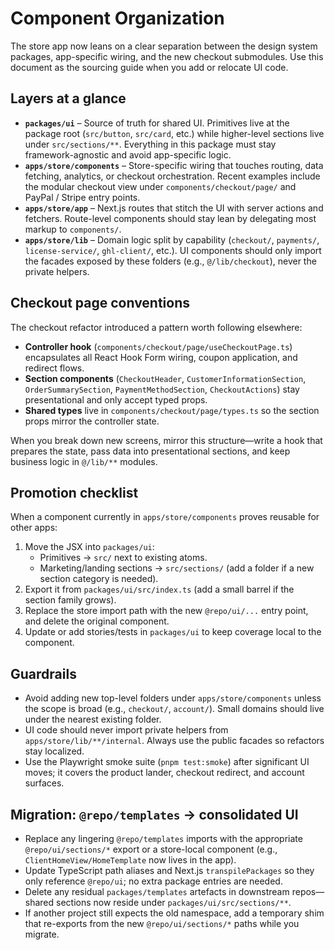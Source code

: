 # Component Organization

The store app now leans on a clear separation between the design system packages, app-specific wiring, and the new checkout submodules. Use this document as the sourcing guide when you add or relocate UI code.

## Layers at a glance

- **`packages/ui`** – Source of truth for shared UI. Primitives live at the package root (`src/button`, `src/card`, etc.) while higher-level sections live under `src/sections/**`. Everything in this package must stay framework-agnostic and avoid app-specific logic.
- **`apps/store/components`** – Store-specific wiring that touches routing, data fetching, analytics, or checkout orchestration. Recent examples include the modular checkout view under `components/checkout/page/` and PayPal / Stripe entry points.
- **`apps/store/app`** – Next.js routes that stitch the UI with server actions and fetchers. Route-level components should stay lean by delegating most markup to `components/`.
- **`apps/store/lib`** – Domain logic split by capability (`checkout/`, `payments/`, `license-service/`, `ghl-client/`, etc.). UI components should only import the facades exposed by these folders (e.g., `@/lib/checkout`), never the private helpers.

## Checkout page conventions

The checkout refactor introduced a pattern worth following elsewhere:

- **Controller hook** (`components/checkout/page/useCheckoutPage.ts`) encapsulates all React Hook Form wiring, coupon application, and redirect flows.
- **Section components** (`CheckoutHeader`, `CustomerInformationSection`, `OrderSummarySection`, `PaymentMethodSection`, `CheckoutActions`) stay presentational and only accept typed props.
- **Shared types** live in `components/checkout/page/types.ts` so the section props mirror the controller state.

When you break down new screens, mirror this structure—write a hook that prepares the state, pass data into presentational sections, and keep business logic in `@/lib/**` modules.

## Promotion checklist

When a component currently in `apps/store/components` proves reusable for other apps:

1. Move the JSX into `packages/ui`:
   - Primitives → `src/` next to existing atoms.
   - Marketing/landing sections → `src/sections/` (add a folder if a new section category is needed).
2. Export it from `packages/ui/src/index.ts` (add a small barrel if the section family grows).
3. Replace the store import path with the new `@repo/ui/...` entry point, and delete the original component.
4. Update or add stories/tests in `packages/ui` to keep coverage local to the component.

## Guardrails

- Avoid adding new top-level folders under `apps/store/components` unless the scope is broad (e.g., `checkout/`, `account/`). Small domains should live under the nearest existing folder.
- UI code should never import private helpers from `apps/store/lib/**/internal`. Always use the public facades so refactors stay localized.
- Use the Playwright smoke suite (`pnpm test:smoke`) after significant UI moves; it covers the product lander, checkout redirect, and account surfaces.

## Migration: `@repo/templates` → consolidated UI

- Replace any lingering `@repo/templates` imports with the appropriate `@repo/ui/sections/*` export or a store-local component (e.g., `ClientHomeView/HomeTemplate` now lives in the app).
- Update TypeScript path aliases and Next.js `transpilePackages` so they only reference `@repo/ui`; no extra package entries are needed.
- Delete any residual `packages/templates` artefacts in downstream repos—shared sections now reside under `packages/ui/src/sections/**`.
- If another project still expects the old namespace, add a temporary shim that re-exports from the new `@repo/ui/sections/*` paths while you migrate.
